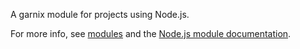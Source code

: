 A garnix module for projects using Node.js.

For more info, see [modules](https://garnix.io/modules) and the [Node.js module documentation](https://garnix.io/docs/modules/nodejs).

